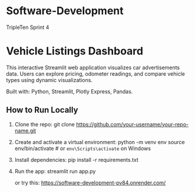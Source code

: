 # Software-Development
TripleTen Sprint 4

# Vehicle Listings Dashboard

This interactive Streamlit web application visualizes car advertisements data. Users can explore pricing, odometer readings, and compare vehicle types using dynamic visualizations.

Built with: Python, Streamlit, Plotly Express, Pandas.

## How to Run Locally

1. Clone the repo:
   git clone https://github.com/your-username/your-repo-name.git

2. Create and activate a virtual environment:
   python -m venv env
   source env/bin/activate  # or `env\Scripts\activate` on Windows

3. Install dependencies:
   pip install -r requirements.txt

4. Run the app:
   streamlit run app.py

   or try this:
   https://software-development-pv84.onrender.com/
